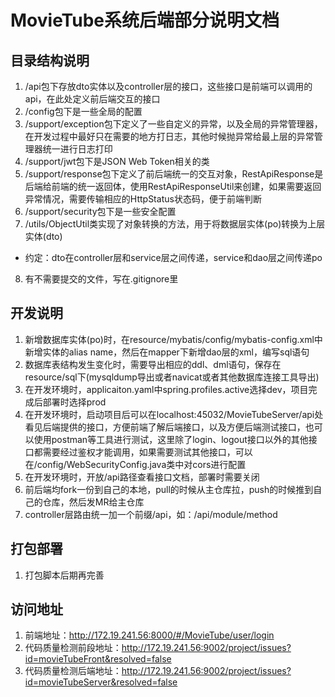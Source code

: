 # MovieTube系统后端部分说明文档 #

## 目录结构说明 ##
1. /api包下存放dto实体以及controller层的接口，这些接口是前端可以调用的api，在此处定义前后端交互的接口
2. /config包下是一些全局的配置
3. /support/exception包下定义了一些自定义的异常，以及全局的异常管理器，在开发过程中最好只在需要的地方打日志，其他时候抛异常给最上层的异常管理器统一进行日志打印
4. /support/jwt包下是JSON Web Token相关的类
5. /support/response包下定义了前后端统一的交互对象，RestApiResponse是后端给前端的统一返回体，使用RestApiResponseUtil来创建，如果需要返回异常情况，需要传输相应的HttpStatus状态码，便于前端判断
6. /support/security包下是一些安全配置
7. /utils/ObjectUtil类实现了对象转换的方法，用于将数据层实体(po)转换为上层实体(dto)
  + 约定：dto在controller层和service层之间传递，service和dao层之间传递po
8. 有不需要提交的文件，写在.gitignore里

## 开发说明 ##
1. 新增数据库实体(po)时，在resource/mybatis/config/mybatis-config.xml中新增实体的alias name，然后在mapper下新增dao层的xml，编写sql语句
2. 数据库表结构发生变化时，需要导出相应的ddl、dml语句，保存在resource/sql下(mysqldump导出或者navicat或者其他数据库连接工具导出)
3. 在开发环境时，applicaiton.yaml中spring.profiles.active选择dev，项目完成后部署时选择prod
4. 在开发环境时，启动项目后可以在localhost:45032/MovieTubeServer/api处看见后端提供的接口，方便前端了解后端接口，以及方便后端测试接口，也可以使用postman等工具进行测试，这里除了login、logout接口以外的其他接口都需要经过鉴权才能调用，如果需要测试其他接口，可以在/config/WebSecurityConfig.java类中对cors进行配置
5. 在开发环境时，开放/api路径查看接口文档，部署时需要关闭
6. 前后端均fork一份到自己的本地，pull的时候从主仓库拉，push的时候推到自己的仓库，然后发MR给主仓库
7. controller层路由统一加一个前缀/api，如：/api/module/method

## 打包部署 ##
1. 打包脚本后期再完善

## 访问地址 ##
1. 前端地址：http://172.19.241.56:8000/#/MovieTube/user/login
2. 代码质量检测前段地址：http://172.19.241.56:9002/project/issues?id=movieTubeFront&resolved=false
3. 代码质量检测后端地址：http://172.19.241.56:9002/project/issues?id=movieTubeServer&resolved=false